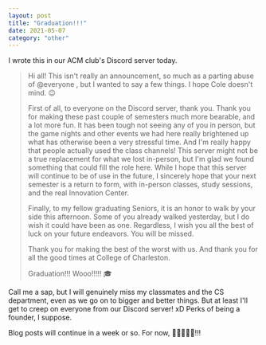 ```yaml
---
layout: post
title: "Graduation!!!"
date: 2021-05-07
category: "other"
---
```


I wrote this in our ACM club's Discord server today.

> Hi all! This isn't really an announcement, so much as a parting abuse of @everyone , but I wanted to say a few things. I hope Cole doesn't mind. 😉
> 
> First of all, to everyone on the Discord server, thank you. Thank you for making these past couple of semesters much more bearable, and a lot more fun. It has been tough not seeing any of you in person, but the game nights and other events we had here really brightened up what has otherwise been a very stressful time. And I'm really happy that people actually used the class channels! This server might not be a true replacement for what we lost in-person, but I'm glad we found something that could fill the role here. While I hope that this server will continue to be of use in the future, I sincerely hope that your next semester is a return to form, with in-person classes, study sessions, and the real Innovation Center.
> 
> Finally, to my fellow graduating Seniors, it is an honor to walk by your side this afternoon. Some of you already walked yesterday, but I do wish it could have been as one. Regardless, I wish you all the best of luck on your future endeavors. You will be missed.
> 
> Thank you for making the best of the worst with us. And thank you for all the good times at College of Charleston.
> 
> Graduation!!! Wooo!!!!! 🎓

Call me a sap, but I will genuinely miss my classmates and the CS department, even as we go on to bigger and better things. But at least I'll get to creep on everyone from our Discord server! xD Perks of being a founder, I suppose.

Blog posts will continue in a week or so. For now, 🎊🎉🥂🍾🎊!!!
